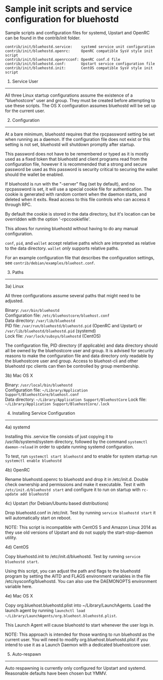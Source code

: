 Sample init scripts and service configuration for bluehostd
==========================================================

Sample scripts and configuration files for systemd, Upstart and OpenRC
can be found in the contrib/init folder.

    contrib/init/bluehostd.service:    systemd service unit configuration
    contrib/init/bluehostd.openrc:     OpenRC compatible SysV style init script
    contrib/init/bluehostd.openrcconf: OpenRC conf.d file
    contrib/init/bluehostd.conf:       Upstart service configuration file
    contrib/init/bluehostd.init:       CentOS compatible SysV style init script

1. Service User
---------------------------------

All three Linux startup configurations assume the existence of a "bluehostcore" user
and group.  They must be created before attempting to use these scripts.
The OS X configuration assumes bluehostd will be set up for the current user.

2. Configuration
---------------------------------

At a bare minimum, bluehostd requires that the rpcpassword setting be set
when running as a daemon.  If the configuration file does not exist or this
setting is not set, bluehostd will shutdown promptly after startup.

This password does not have to be remembered or typed as it is mostly used
as a fixed token that bluehostd and client programs read from the configuration
file, however it is recommended that a strong and secure password be used
as this password is security critical to securing the wallet should the
wallet be enabled.

If bluehostd is run with the "-server" flag (set by default), and no rpcpassword is set,
it will use a special cookie file for authentication. The cookie is generated with random
content when the daemon starts, and deleted when it exits. Read access to this file
controls who can access it through RPC.

By default the cookie is stored in the data directory, but it's location can be overridden
with the option '-rpccookiefile'.

This allows for running bluehostd without having to do any manual configuration.

`conf`, `pid`, and `wallet` accept relative paths which are interpreted as
relative to the data directory. `wallet` *only* supports relative paths.

For an example configuration file that describes the configuration settings,
see `contrib/debian/examples/bluehost.conf`.

3. Paths
---------------------------------

3a) Linux

All three configurations assume several paths that might need to be adjusted.

Binary:              `/usr/bin/bluehostd`  
Configuration file:  `/etc/bluehostcore/bluehost.conf`  
Data directory:      `/var/lib/bluehostd`  
PID file:            `/var/run/bluehostd/bluehostd.pid` (OpenRC and Upstart) or `/var/lib/bluehostd/bluehostd.pid` (systemd)  
Lock file:           `/var/lock/subsys/bluehostd` (CentOS)  

The configuration file, PID directory (if applicable) and data directory
should all be owned by the bluehostcore user and group.  It is advised for security
reasons to make the configuration file and data directory only readable by the
bluehostcore user and group.  Access to bluehost-cli and other bluehostd rpc clients
can then be controlled by group membership.

3b) Mac OS X

Binary:              `/usr/local/bin/bluehostd`  
Configuration file:  `~/Library/Application Support/BluehostCore/bluehost.conf`  
Data directory:      `~/Library/Application Support/BluehostCore`
Lock file:           `~/Library/Application Support/BluehostCore/.lock`

4. Installing Service Configuration
-----------------------------------

4a) systemd

Installing this .service file consists of just copying it to
/usr/lib/systemd/system directory, followed by the command
`systemctl daemon-reload` in order to update running systemd configuration.

To test, run `systemctl start bluehostd` and to enable for system startup run
`systemctl enable bluehostd`

4b) OpenRC

Rename bluehostd.openrc to bluehostd and drop it in /etc/init.d.  Double
check ownership and permissions and make it executable.  Test it with
`/etc/init.d/bluehostd start` and configure it to run on startup with
`rc-update add bluehostd`

4c) Upstart (for Debian/Ubuntu based distributions)

Drop bluehostd.conf in /etc/init.  Test by running `service bluehostd start`
it will automatically start on reboot.

NOTE: This script is incompatible with CentOS 5 and Amazon Linux 2014 as they
use old versions of Upstart and do not supply the start-stop-daemon utility.

4d) CentOS

Copy bluehostd.init to /etc/init.d/bluehostd. Test by running `service bluehostd start`.

Using this script, you can adjust the path and flags to the bluehostd program by
setting the AITD and FLAGS environment variables in the file
/etc/sysconfig/bluehostd. You can also use the DAEMONOPTS environment variable here.

4e) Mac OS X

Copy org.bluehost.bluehostd.plist into ~/Library/LaunchAgents. Load the launch agent by
running `launchctl load ~/Library/LaunchAgents/org.bluehost.bluehostd.plist`.

This Launch Agent will cause bluehostd to start whenever the user logs in.

NOTE: This approach is intended for those wanting to run bluehostd as the current user.
You will need to modify org.bluehost.bluehostd.plist if you intend to use it as a
Launch Daemon with a dedicated bluehostcore user.

5. Auto-respawn
-----------------------------------

Auto respawning is currently only configured for Upstart and systemd.
Reasonable defaults have been chosen but YMMV.
